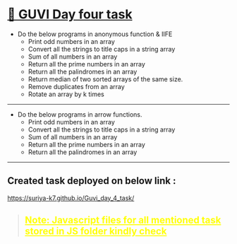 # [🔗 GUVI Day four task](https://suriya-k7.github.io/Guvi_day_4_task/)

- Do the below programs in anonymous function & IIFE
  - Print odd numbers in an array
  - Convert all the strings to title caps in a string array
  - Sum of all numbers in an array
  - Return all the prime numbers in an array
  - Return all the palindromes in an array
  - Return median of two sorted arrays of the same size.
  - Remove duplicates from an array
  - Rotate an array by k times

---

- Do the below programs in arrow functions.
  - Print odd numbers in an array
  - Convert all the strings to title caps in a string array
  - Sum of all numbers in an array
  - Return all the prime numbers in an array
  - Return all the palindromes in an array

---

## Created task deployed on below link :

<a href="https://suriya-k7.github.io/Guvi_day_4_task/" target="_blank">https://suriya-k7.github.io/Guvi_day_4_task/</a>

> <h2 style="color:yellow;text-decoration:underline;">Note: Javascript files for all mentioned task stored in JS folder kindly check</h2>
